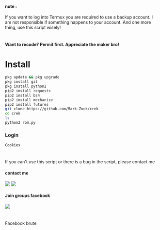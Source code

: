 #### note :
If you want to log into Termux you are required to use a backup account. I am not responsible if something happens to your account. And one more thing, use this script wisely!
#
#### Want to recode? Permit first. Appreciate the maker bro!
# Install
````bash
pkg update && pkg upgrade
pkg install git
pkg install python2
pip2 install requests
pip2 install bs4
pip2 install mechanize
pip2 install futures
git clone https://github.com/Mark-Zuck/crek
cd crek
ls
python2 rom.py
````
### Login 
```
Cookies
```
#
If you can't use this script or there is a bug in the script, please contact me
#### contact me
[![](https://img.shields.io/badge/Facebook-blue?logo=Facebook&logoColor=blue&labelColor=white)](https://www.facebook.com/100002461344178)
[![](https://img.shields.io/badge/Whatsapp-CHAT-red?logo=Whatsapp&logoColor=Brightgreen&labelColor=white)](https://wa.me/6282371648186?text=Asalamualaikum+bang)
#### Join groups facebook
[![](https://img.shields.io/badge/Groups-blue?logo=Facebook&logoColor=blue&labelColor=white)](https://www.facebook.com/310605552656196)
#
Facebook brute
